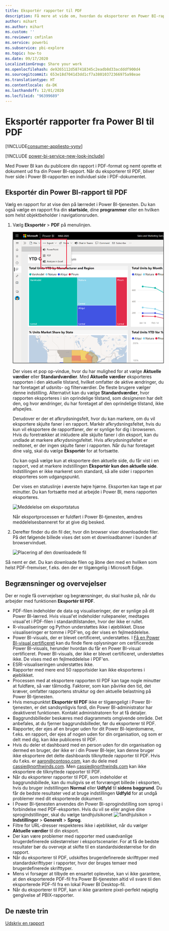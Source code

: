 ```yaml
---
title: Eksportér rapporter til PDF
description: Få mere at vide om, hvordan du eksporterer en Power BI-rapport til PDF.
author: mihart
ms.author: mihart
ms.custom: ''
ms.reviewer: cmfinlan
ms.service: powerbi
ms.subservice: pbi-explore
ms.topic: how-to
ms.date: 09/17/2020
LocalizationGroup: Share your work
ms.openlocfilehash: de9265112d587418345c2eadb8d33acdddf900d4
ms.sourcegitcommit: 653e18d7041d3dd1cf7a38010372366975a98eae
ms.translationtype: HT
ms.contentlocale: da-DK
ms.lasthandoff: 12/01/2020
ms.locfileid: "96399689"
---
```

# <a name="export-reports-from-power-bi-to-pdf"></a>Eksportér rapporter fra Power BI til PDF

[!INCLUDE[consumer-appliesto-yyny](../includes/consumer-appliesto-yyny.md)]

[!INCLUDE [power-bi-service-new-look-include](../includes/power-bi-service-new-look-include.md)]

Med Power BI kan du publicere din rapport i PDF-format og nemt oprette et dokument ud fra din Power BI-rapport. Når du eksporterer til PDF, bliver hver side i Power BI-rapporten en individuel side i PDF-dokumentet.

## <a name="export-your-power-bi-report-to-pdf"></a>Eksportér din Power BI-rapport til PDF
Vælg en rapport for at vise den på lærredet i Power BI-tjenesten. Du kan også vælge en rapport fra din **startside**, dine **programmer** eller en hvilken som helst objektbeholder i navigationsruden.

1. Vælg **Eksportér** > **PDF** på menulinjen.

    ![Vælg Eksportér på menulinjen](media/end-user-pdf/power-bi-export-pdfs.png)

    Der vises et pop op-vindue, hvor du har mulighed for at vælge **Aktuelle værdier** eller **Standardværdier**. Med **Aktuelle værdier** eksporteres rapporten i den aktuelle tilstand, hvilket omfatter de aktive ændringer, du har foretaget af udsnits- og filterværdier. De fleste brugere vælger denne indstilling. Alternativt kan du vælge **Standardværdier**, hvor rapporten eksporteres i sin oprindelige tilstand, som *designeren* har delt den, og hvor ændringer, du har foretaget af den oprindelige tilstand, ikke afspejles.
    
    Derudover er der et afkrydsningsfelt, hvor du kan markere, om du vil eksportere skjulte faner i en rapport. Markér afkrydsningsfeltet, hvis du kun vil eksportere de rapportfaner, der er synlige for dig i browseren. Hvis du foretrækker at inkludere alle skjulte faner i din eksport, kan du undlade at markere afkrydsningsfeltet. Hvis afkrydsningsfeltet er nedtonet, er der ingen skjulte faner i rapporten. Når du har foretaget dine valg, skal du vælge **Eksportér** for at fortsætte.
    
    Du kan også vælge kun at eksportere den aktuelle side, du får vist i en rapport, ved at markere indstillingen **Eksportér kun den aktuelle side**.  Indstillingen er ikke markeret som standard, så alle sider i rapporten eksporteres som udgangspunkt.
    
    Der vises en statuslinje i øverste højre hjørne. Eksporten kan tage et par minutter. Du kan fortsætte med at arbejde i Power BI, mens rapporten eksporteres.

    ![Meddelelse om eksportstatus](media/end-user-pdf/power-bi-export-progress.png)

    Når eksportprocessen er fuldført i Power BI-tjenesten, ændres meddelelsesbanneret for at give dig besked.

2. Derefter finder du din fil der, hvor din browser viser downloadede filer. På det følgende billede vises det som et downloadbanner i bunden af browservinduet.

    ![Placering af den downloadede fil](media/end-user-pdf/power-bi-export-done.png)

Så nemt er det. Du kan downloade filen og åbne den med en hvilken som helst PDF-fremviser, f.eks. den der er tilgængelig i Microsoft Edge.


## <a name="limitations-and-considerations"></a>Begrænsninger og overvejelser
Der er nogle få overvejelser og begrænsninger, du skal huske på, når du arbejder med funktionen **Eksportér til PDF**.

* PDF-filen indeholder de data og visualiseringer, der er synlige på dit Power BI-lærred. Hvis visual'et indeholder rullepaneler, medtages visual'et i PDF-filen i standardtilstanden, hvor der ikke er rullet.  
* R-visualiseringer og Python understøttes ikke i øjeblikket. Disse visualiseringer er tomme i PDF'en, og der vises en fejlmeddelelse. 
* Power BI-visuals, der er blevet certificeret, understøttes. I [Få en Power BI-visual certificeret](../developer/visuals/power-bi-custom-visuals-certified.md) kan du finde flere oplysninger om certificerede Power BI-visuals, herunder hvordan du får en Power BI-visual certificeret. Power BI-visuals, der ikke er blevet certificeret, understøttes ikke. De vises med en fejlmeddelelse i PDF'en.
* ESRI-visualiseringen understøttes ikke.
* Rapporter med mere end 50 rapportsider kan ikke eksporteres i øjeblikket.
* Processen med at eksportere rapporten til PDF kan tage nogle minutter at fuldføre, så vær tålmodig. Faktorer, som kan påvirke den tid, det kræver, omfatter rapportens struktur og den aktuelle belastning på Power BI-tjenesten.
* Hvis menupunktet **Eksportér til PDF** ikke er tilgængeligt i Power BI-tjenesten, er det sandsynligvis fordi, din Power BI-administrator har deaktiveret funktionen. Kontakt administratoren for at få detaljer.
* Baggrundsbilleder beskæres med diagrammets omgivende område. Det anbefales, at du fjerner baggrundsbilleder, før du eksporterer til PDF.
* Rapporter, der ejes af en bruger uden for dit Power BI-lejerdomæne, f.eks. en rapport, der ejes af nogen uden for din organisation, og som er delt med dig, kan ikke publiceres til PDF.
* Hvis du deler et dashboard med en person uden for din organisation og dermed en bruger, der ikke er i din Power BI-lejer, kan denne bruger ikke eksportere det delte dashboards tilknyttede rapporter til PDF. Hvis du f.eks. er aaron@contoso.com, kan du dele med cassie@northwinds.com. Men cassie@northwinds.com kan ikke eksportere de tilknyttede rapporter til PDF.
* Når du eksporterer rapporter til PDF, som indeholder et baggrundsbillede, kan du muligvis se et forvrænget billede i eksporten, hvis du bruger indstillingen **Normal** eller **Udfyld** til **sidens baggrund**. Du får de bedste resultater ved at bruge indstillingen **Udfyld** for at undgå problemer med dit eksporterede dokument.
* I Power BI-tjenesten anvendes din Power BI-sprogindstilling som sprog i forbindelse med PDF-eksporten. Hvis du vil se eller angive dine sprogindstillinger, skal du vælge tandhjulsikonet ![Tandhjulsikon](media/end-user-powerpoint/power-bi-settings-icon.png) > **Indstillinger** > **Generelt** > **Sprog**.
* Filtre for URL-dresser respekteres ikke i øjeblikket, når du vælger **Aktuelle værdier** til din eksport.
* Der kan være problemer med rapporter med usædvanlige brugerdefinerede sidestørrelser i eksportscenarier. For at få de bedste resultater bør du overveje at skifte til en standardsidestørrelse for din rapport.
* Når du eksporterer til PDF, udskiftes brugerdefinerede skrifttyper med standardskrifttyper i rapporter, hvor der bruges temaer med brugerdefinerede skrifttyper.
* Mens vi forsøger at tilbyde en ensartet oplevelse, kan vi ikke garantere, at den eksporterede PDF-fil fra Power BI-tjenesten altid vil svare til den eksporterede PDF-fil fra en lokal Power BI Desktop-fil.
* Når du eksporterer til PDF, kan vi ikke garantere pixel-perfekt nøjagtig gengivelse af PBIX-rapporter.

## <a name="next-steps"></a>De næste trin
[Udskriv en rapport](end-user-print.md)
